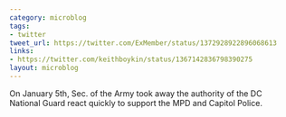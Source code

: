 ```yaml
---
category: microblog
tags:
- twitter
tweet_url: https://twitter.com/ExMember/status/1372928922896068613
links:
- https://twitter.com/keithboykin/status/1367142836798390275
layout: microblog
---
```

On January 5th, Sec. of the Army took away the authority of the DC National Guard react quickly to support the MPD and Capitol Police.
